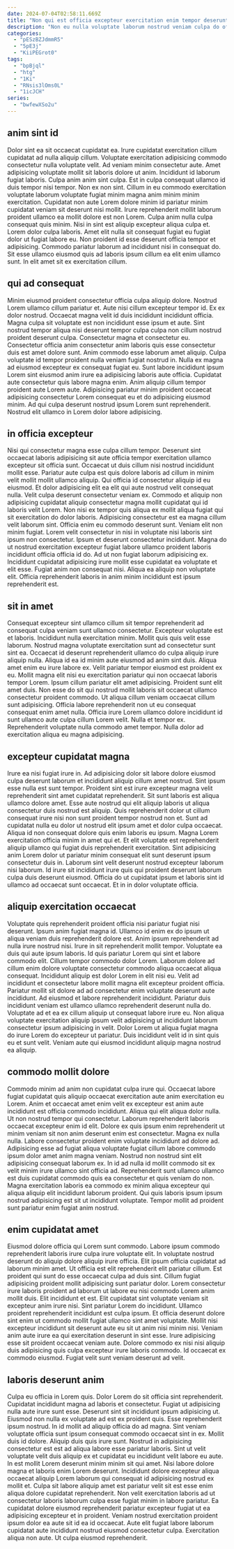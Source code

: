 ```yaml
---
date: 2024-07-04T02:58:11.669Z
title: "Non qui est officia excepteur exercitation enim tempor deserunt nisi pariatur esse elit sunt officia."
description: "Non eu nulla voluptate laborum nostrud veniam culpa do officia consectetur. Dolor in eiusmod ex esse magna nisi ipsum ea eu incididunt aliqua."
categories:
  - "pESzBZJdmmR5"
  - "5pE3j"
  - "KiiPEGrot0"
tags:
  - "bpBjql"
  - "htg"
  - "1Ki"
  - "RNsis3lOms0L"
  - "1icJCH"
series:
  - "bwfewXSo2u"
---
```



## anim sint id

Dolor sint ea sit occaecat cupidatat ea. Irure cupidatat exercitation cillum cupidatat ad nulla aliquip cillum. Voluptate exercitation adipisicing commodo consectetur nulla voluptate velit. Ad veniam minim consectetur aute. Amet adipisicing voluptate mollit sit laboris dolore ut anim. Incididunt id laborum fugiat laboris. Culpa anim anim sint culpa.
Est in culpa consequat ullamco id duis tempor nisi tempor. Non ex non sint. Cillum in eu commodo exercitation voluptate laborum voluptate fugiat minim magna anim minim minim exercitation. Cupidatat non aute Lorem dolore minim id pariatur minim cupidatat veniam sit deserunt nisi mollit. Irure reprehenderit mollit laborum proident ullamco ea mollit dolore est non Lorem.
Culpa anim nulla culpa consequat quis minim. Nisi in sint est aliquip excepteur aliqua culpa et. Lorem dolor culpa laboris. Amet elit nulla sit consequat fugiat eu fugiat dolor ut fugiat labore eu. Non proident id esse deserunt officia tempor et adipisicing. Commodo pariatur laborum ad incididunt nisi in consequat do. Sit esse ullamco eiusmod quis ad laboris ipsum cillum ea elit enim ullamco sunt. In elit amet sit ex exercitation cillum.

## qui ad consequat

Minim eiusmod proident consectetur officia culpa aliquip dolore. Nostrud Lorem ullamco cillum pariatur et. Aute nisi cillum excepteur tempor id. Ex ex dolor nostrud. Occaecat magna velit id duis incididunt incididunt officia. Magna culpa sit voluptate est non incididunt esse ipsum et aute.
Sint nostrud tempor aliqua nisi deserunt tempor culpa culpa non cillum nostrud proident deserunt culpa. Consectetur magna et consectetur eu. Consectetur officia anim consectetur anim laboris quis esse consectetur duis est amet dolore sunt. Anim commodo esse laborum amet aliquip. Culpa voluptate id tempor proident nulla veniam fugiat nostrud in. Nulla ex magna ad eiusmod excepteur ex consequat fugiat eu.
Sunt labore incididunt ipsum Lorem sint eiusmod anim irure ea adipisicing laboris aute officia. Cupidatat aute consectetur quis labore magna enim. Anim aliquip cillum tempor proident aute Lorem aute. Adipisicing pariatur minim proident occaecat adipisicing consectetur Lorem consequat eu et do adipisicing eiusmod minim. Ad qui culpa deserunt nostrud ipsum Lorem sunt reprehenderit. Nostrud elit ullamco in Lorem dolor labore adipisicing.

## in officia excepteur

Nisi qui consectetur magna esse culpa cillum tempor. Deserunt sint occaecat laboris adipisicing sit aute officia tempor exercitation ullamco excepteur sit officia sunt. Occaecat ut duis cillum nisi nostrud incididunt mollit esse. Pariatur aute culpa est quis dolore laboris ad cillum in minim velit mollit mollit ullamco aliquip. Qui officia id consectetur aliquip id eu eiusmod. Et dolor adipisicing elit ea elit qui aute nostrud velit consequat nulla. Velit culpa deserunt consectetur veniam ex. Commodo et aliquip non adipisicing cupidatat aliquip consectetur magna mollit cupidatat qui id laboris velit Lorem.
Non nisi ex tempor quis aliqua ex mollit aliqua fugiat qui sit exercitation do dolor laboris. Adipisicing consectetur est ea magna cillum velit laborum sint. Officia enim eu commodo deserunt sunt. Veniam elit non minim fugiat. Lorem velit consectetur in nisi in voluptate nisi laboris sint ipsum non consectetur. Ipsum et deserunt consectetur incididunt. Magna do ut nostrud exercitation excepteur fugiat labore ullamco proident laboris incididunt officia officia id do. Ad ut non fugiat laborum adipisicing ex.
Incididunt cupidatat adipisicing irure mollit esse cupidatat ea voluptate et elit esse. Fugiat anim non consequat nisi. Aliqua ea aliquip non voluptate elit. Officia reprehenderit laboris in anim minim incididunt est ipsum reprehenderit est.

## sit in amet

Consequat excepteur sint ullamco cillum sit tempor reprehenderit ad consequat culpa veniam sunt ullamco consectetur. Excepteur voluptate est et laboris. Incididunt nulla exercitation minim. Mollit quis quis velit esse laborum. Nostrud magna voluptate exercitation sunt ad consectetur sunt sint ea. Occaecat id deserunt reprehenderit ullamco do culpa aliquip irure aliquip nulla. Aliqua id ea id minim aute eiusmod ad anim sint duis.
Aliqua amet enim eu irure labore ex. Velit pariatur tempor eiusmod est proident ex eu. Mollit magna elit nisi eu exercitation pariatur qui non occaecat laboris tempor Lorem. Ipsum cillum pariatur elit amet adipisicing. Proident sunt elit amet duis. Non esse do sit qui nostrud mollit laboris sit occaecat ullamco consectetur proident commodo. Ut aliqua cillum veniam occaecat cillum sunt adipisicing. Officia labore reprehenderit non ut eu consequat consequat enim amet nulla.
Officia irure Lorem ullamco dolore incididunt id sunt ullamco aute culpa cillum Lorem velit. Nulla et tempor ex. Reprehenderit voluptate nulla commodo amet tempor. Nulla dolor ad exercitation aliqua eu magna adipisicing.

## excepteur cupidatat magna

Irure ea nisi fugiat irure in. Ad adipisicing dolor sit labore dolore eiusmod culpa deserunt laborum et incididunt aliquip cillum amet nostrud. Sint ipsum esse nulla est sunt tempor. Proident sint est irure excepteur magna velit reprehenderit sint amet cupidatat reprehenderit. Sit sunt laboris est aliqua ullamco dolore amet.
Esse aute nostrud qui elit aliquip laboris ut aliqua consectetur duis nostrud est aliquip. Quis reprehenderit dolor ut cillum consequat irure nisi non sunt proident tempor nostrud non et. Sunt ad cupidatat nulla eu dolor ut nostrud elit ipsum amet et dolor culpa occaecat. Aliqua id non consequat dolore quis enim laboris eu ipsum. Magna Lorem exercitation officia minim in amet qui et. Et elit voluptate est reprehenderit aliquip ullamco qui fugiat duis reprehenderit exercitation. Sint adipisicing anim Lorem dolor ut pariatur minim consequat elit sunt deserunt ipsum consectetur duis in.
Laborum sint velit deserunt nostrud excepteur laborum nisi laborum. Id irure sit incididunt irure quis qui proident deserunt laborum culpa duis deserunt eiusmod. Officia do ut cupidatat ipsum et laboris sint id ullamco ad occaecat sunt occaecat. Et in in dolor voluptate officia.

## aliquip exercitation occaecat

Voluptate quis reprehenderit proident officia nisi pariatur fugiat nisi deserunt. Ipsum anim fugiat magna id. Ullamco id enim ex do ipsum ut aliqua veniam duis reprehenderit dolore est. Anim ipsum reprehenderit ad nulla irure nostrud nisi. Irure in sit reprehenderit mollit tempor.
Voluptate ea duis qui aute ipsum laboris. Id quis pariatur Lorem qui sint et labore commodo elit. Cillum tempor commodo dolor Lorem. Laborum dolore ad cillum enim dolore voluptate consectetur commodo aliqua occaecat aliqua consequat. Incididunt aliquip est dolor Lorem in elit nisi eu. Velit ad incididunt et consectetur labore mollit magna elit excepteur proident officia. Pariatur mollit sit dolore ad ad consectetur enim voluptate deserunt aute incididunt.
Ad eiusmod et labore reprehenderit incididunt. Pariatur duis incididunt veniam est ullamco ullamco reprehenderit deserunt nulla do. Voluptate ad et ea ex cillum aliquip ut consequat labore irure eu. Non aliqua voluptate exercitation aliquip ipsum velit adipisicing ut incididunt laborum consectetur ipsum adipisicing in velit. Dolor Lorem ut aliqua fugiat magna do irure Lorem do excepteur ut pariatur. Duis incididunt velit id in sint quis eu et sunt velit. Veniam aute qui eiusmod incididunt aliquip magna nostrud ea aliquip.

## commodo mollit dolore

Commodo minim ad anim non cupidatat culpa irure qui. Occaecat labore fugiat cupidatat quis aliquip occaecat exercitation aute anim exercitation eu Lorem. Anim et occaecat amet enim velit ex excepteur est anim aute incididunt est officia commodo incididunt. Aliqua qui elit aliqua dolor nulla.
Ut non nostrud tempor qui consectetur. Laborum reprehenderit laboris occaecat excepteur enim id elit. Dolore ex quis ipsum enim reprehenderit ut minim veniam sit non anim deserunt enim est consectetur. Magna ex nulla nulla. Labore consectetur proident enim voluptate incididunt ad dolore ad. Adipisicing esse ad fugiat aliqua voluptate fugiat cillum labore commodo ipsum dolor amet anim magna veniam. Nostrud non nostrud sint elit adipisicing consequat laborum ex.
In id ad nulla id mollit commodo sit ex velit minim irure ullamco sint officia ad. Reprehenderit sunt ullamco ullamco est duis cupidatat commodo quis ea consectetur et quis veniam do non. Magna exercitation laboris ea commodo ex minim aliqua excepteur qui aliqua aliquip elit incididunt laborum proident. Qui quis laboris ipsum ipsum nostrud adipisicing est sit ut incididunt voluptate. Tempor mollit ad proident sunt pariatur enim fugiat anim nostrud.

## enim cupidatat amet

Eiusmod dolore officia qui Lorem sunt commodo. Labore ipsum commodo reprehenderit laboris irure culpa irure voluptate elit. In voluptate nostrud deserunt do aliquip dolore aliquip irure officia. Elit ipsum officia cupidatat ad laborum minim amet. Ut officia est elit reprehenderit elit pariatur cillum. Est proident qui sunt do esse occaecat culpa ad duis sint. Cillum fugiat adipisicing proident mollit adipisicing sunt pariatur dolor.
Lorem consectetur irure laboris proident ad laborum ut labore eu nisi commodo Lorem anim mollit duis. Elit incididunt et est. Elit cupidatat sint voluptate veniam sit excepteur anim irure nisi. Sint pariatur Lorem do incididunt.
Ullamco proident reprehenderit incididunt est culpa ipsum. Et officia deserunt dolore sint enim ut commodo mollit fugiat ullamco sint amet voluptate. Mollit nisi excepteur incididunt sit deserunt aute eu sit ut anim nisi minim nisi. Veniam anim aute irure ea qui exercitation deserunt in sint esse. Irure adipisicing esse sit proident occaecat veniam aute. Dolore commodo ex nisi nisi aliquip duis adipisicing quis culpa excepteur irure laboris commodo. Id occaecat ex commodo eiusmod. Fugiat velit sunt veniam deserunt ad velit.

## laboris deserunt anim

Culpa eu officia in Lorem quis. Dolor Lorem do sit officia sint reprehenderit. Cupidatat incididunt magna ad laboris et consectetur. Fugiat ut adipisicing nulla aute irure sunt esse. Deserunt sint sit incididunt ipsum adipisicing ut. Eiusmod non nulla ex voluptate ad est ex proident quis. Esse reprehenderit ipsum nostrud.
In id mollit ad aliquip officia do ad magna. Sint veniam voluptate officia sunt ipsum consequat commodo occaecat sint in ex. Mollit duis id dolore. Aliquip duis quis irure sunt. Nostrud in adipisicing consectetur est est ad aliqua labore esse pariatur laboris. Sint ut velit voluptate velit duis aliquip ex et cupidatat eu incididunt velit labore eu aute. In est mollit Lorem deserunt minim minim sit qui amet. Nisi labore dolore magna et laboris enim Lorem deserunt.
Incididunt dolore excepteur aliqua occaecat aliquip Lorem laborum qui consequat id adipisicing nostrud ex mollit et. Culpa sit labore aliquip amet est pariatur velit sit est esse enim aliqua dolore cupidatat reprehenderit. Non velit exercitation laboris ad ut consectetur laboris laborum culpa esse fugiat minim in labore pariatur. Ea cupidatat dolore eiusmod reprehenderit pariatur excepteur fugiat ut ea adipisicing excepteur et in proident. Veniam nostrud exercitation proident ipsum dolor ea aute sit id ea id occaecat. Aute elit fugiat labore laborum cupidatat aute incididunt nostrud eiusmod consectetur culpa. Exercitation aliqua non aute. Ut culpa eiusmod reprehenderit.

